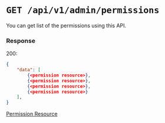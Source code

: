 # `GET /api/v1/admin/permissions`
You can get list of the permissions using this API.


### Response

200:
```json
{
    "data": [
        {<permission resource>},
        {<permission resource>},
        {<permission resource>},
        {<permission resource>}
    ],
}
```

[Permission Resource](../../resources/permission.md)
